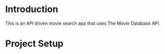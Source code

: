 # Introduction

This is an API driven movie search app that uses The Movie Database API.

# Project Setup

